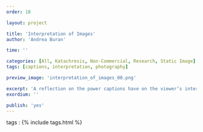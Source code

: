 ```yaml
---
order: 18

layout: project

title: 'Interpretation of Images'
author: 'Andrea Buran'

time: ''

categories: [All, Katachresis, Non-Commercial, Research, Static Image]
tags: [captions, interpretation, photography]

preview_image: 'interpretation_of_images_00.png'

excerpt: 'A reflection on the power captions have on the viewer’s interpretation of an image.'
exordium: ''

publish: 'yes'
---
```


tags
: {% include tags.html %}